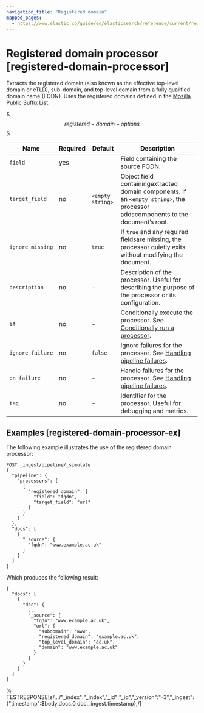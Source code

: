 ```yaml
---
navigation_title: "Registered domain"
mapped_pages:
  - https://www.elastic.co/guide/en/elasticsearch/reference/current/registered-domain-processor.html
---
```


# Registered domain processor [registered-domain-processor]


Extracts the registered domain (also known as the effective top-level domain or eTLD), sub-domain, and top-level domain from a fully qualified domain name (FQDN). Uses the registered domains defined in the [Mozilla Public Suffix List](https://publicsuffix.org/).

$$$registered-domain-options$$$

| Name | Required | Default | Description |
| --- | --- | --- | --- |
| `field` | yes |  | Field containing the source FQDN. |
| `target_field` | no | `<empty string>` | Object field containingextracted domain components. If an `<empty string>`, the processor addscomponents to the document’s root. |
| `ignore_missing` | no | `true` | If `true` and any required fieldsare missing, the processor quietly exits without modifying the document. |
| `description` | no | - | Description of the processor. Useful for describing the purpose of the processor or its configuration. |
| `if` | no | - | Conditionally execute the processor. See [Conditionally run a processor](docs-content://manage-data/ingest/transform-enrich/ingest-pipelines.md#conditionally-run-processor). |
| `ignore_failure` | no | `false` | Ignore failures for the processor. See [Handling pipeline failures](docs-content://manage-data/ingest/transform-enrich/ingest-pipelines.md#handling-pipeline-failures). |
| `on_failure` | no | - | Handle failures for the processor. See [Handling pipeline failures](docs-content://manage-data/ingest/transform-enrich/ingest-pipelines.md#handling-pipeline-failures). |
| `tag` | no | - | Identifier for the processor. Useful for debugging and metrics. |


## Examples [registered-domain-processor-ex]

The following example illustrates the use of the registered domain processor:

```console
POST _ingest/pipeline/_simulate
{
  "pipeline": {
    "processors": [
      {
        "registered_domain": {
          "field": "fqdn",
          "target_field": "url"
        }
      }
    ]
  },
  "docs": [
    {
      "_source": {
        "fqdn": "www.example.ac.uk"
      }
    }
  ]
}
```

Which produces the following result:

```console-result
{
  "docs": [
    {
      "doc": {
        ...
        "_source": {
          "fqdn": "www.example.ac.uk",
          "url": {
            "subdomain": "www",
            "registered_domain": "example.ac.uk",
            "top_level_domain": "ac.uk",
            "domain": "www.example.ac.uk"
          }
        }
      }
    }
  ]
}
```
%  TESTRESPONSE[s/.../"_index":"_index","_id":"_id","_version":"-3","_ingest":{"timestamp":$body.docs.0.doc._ingest.timestamp},/]


